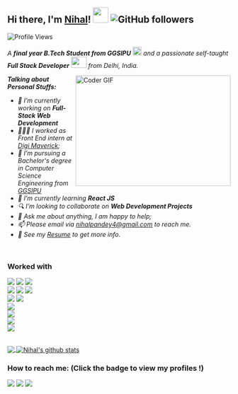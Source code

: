 ## Hi there, I'm [Nihal](https://github.com/nihalpandey4)! <img src="https://raw.githubusercontent.com/TheDudeThatCode/TheDudeThatCode/master/Assets/Hi.gif" width=35 height=35> ![GitHub followers](https://img.shields.io/github/followers/nihalpandey4?style=social)

![Profile Views](https://komarev.com/ghpvc/?username=nihalpandey4&style=flat-square)
<p>
  <em>
    A <b>final year B.Tech Student from GGSIPU</b> <img src="https://raw.githubusercontent.com/TheDudeThatCode/TheDudeThatCode/master/Assets/Medal.gif" width=20 height=20> and a passionate self-taught <b>Full Stack Developer</b> <img src="https://raw.githubusercontent.com/TheDudeThatCode/TheDudeThatCode/master/Assets/Developer.gif" width=35 height=25> from Delhi, India.
  </em>
 </p>

<img align="right" alt="Coder GIF" height=250 width=350 src="https://media1.tenor.com/images/cd37fa49c983ac905df0016fd5b6a2ee/tenor.gif" />

<em>
  
**Talking about Personal Stuffs:**

- 🔭 I’m currently working on <strong>Full-Stack Web Development</strong> 
- 👨🏽‍💻 I worked as Front End intern at [Digi Maverick](https://digimaverick.in);
- 💼 I’m pursuing a Bachelor's degree in Computer Science Engineering from [GGSIPU](http://www.ipu.ac.in/)
- 🌱 I’m currently learning <strong>React JS</strong>
- 🔍 I’m looking to collaborate on <strong>Web Development Projects</strong>
- 💬 Ask me about anything, I am happy to help;
- 📫 Please email via nihalpandey4@gmail.com to reach me.
- 📝 See my [Resume](https://drive.google.com/file/d/10xlX4HqerRI-EgZ9JHeRZht-2NVcEmyX/view?usp=sharing) to get more info.
<br/> 
</em>

### Worked with

<code><img src="https://img.shields.io/badge/javascript%20-%23323330.svg?&style=for-the-badge&logo=javascript&logoColor=%23F7DF1E"></code >
<code><img src="https://img.shields.io/badge/node%20-white.svg?&style=for-the-badge&logo=node.js&logoColor=green"></code>
<code><img src="https://img.shields.io/badge/react%20-%2320232a.svg?&style=for-the-badge&logo=react&logoColor=%2361DAFB">   </code >
<code><img src="https://img.shields.io/badge/redux%20-%23E34F26.svg?&style=for-the-badge&logo=redux&logoColor=white"></code >
<code><img src="https://img.shields.io/badge/mongo db -white.svg?&style=for-the-badge&logo=mongodb&logoColor=green"></code>
<code><img src="https://img.shields.io/badge/python%20-%2314354C.svg?&style=for-the-badge&logo=python&logoColor=white">   </code >
<code><img src="https://img.shields.io/badge/Flask%20-white.svg?&style=for-the-badge&logo=flask&logoColor=green"></code>
<code><img src="https://img.shields.io/badge/html5%20-%23E34F26.svg?&style=for-the-badge&logo=html5&logoColor=white">   </code >
<code><img src="https://img.shields.io/badge/css3%20-%231572B6.svg?&style=for-the-badge&logo=css3&logoColor=white">   </code >
<code><img src="https://img.shields.io/badge/bootstrap%20-%23563D7C.svg?&style=for-the-badge&logo=bootstrap&logoColor=white">   </code >
<code><img src="https://img.shields.io/badge/git%20-%23F05033.svg?&style=for-the-badge&logo=git&logoColor=white"/>   </code >
<code><img src="http://img.shields.io/badge/-VS%20Code-000000?style=for-the-badge&logo=Visual-studio-code&logoColor=blue"></code >

<br/>


<a href="https://github.com/nihalpandey4">
  <img align="center" src="https://github-readme-stats.vercel.app/api/top-langs/?username=nihalpandey4&theme=light&hide_langs_below=1" />
</a>
<a href="https://github.com/nihalpandey4">
 <img align="center" src="https://github-readme-stats.vercel.app/api?username=nihalpandey4&show_icons=true&theme=light&line_height=27" alt="Nihal's github stats"/>
</a>

<br />

### How to reach me: <strong>(Click the badge to view my profiles !)</strong>

<img src="https://img.shields.io/badge/nihalpandey4@gmail.com-%23D14836.svg?&style=for-the-badge&logo=gmail&logoColor=white" href="nihalpandey4@gmail.com">   <a  href="https://www.instagram.com/artistically_lazyy/"><img src="https://img.shields.io/badge/@artistically_lazyy_-%23E4405F.svg?&style=for-the-badge&logo=instagram&logoColor=white"></a>   <a href="https://www.linkedin.com/in/nihal-pandey-53ba6a187/"><img src="https://img.shields.io/badge/Nihal Pandey-%230077B5.svg?&style=for-the-badge&logo=linkedin&logoColor=white" ></a>


<!-- ### Top repositories

<p align="center">
  
<a href="https://github.com/BenRoshan100/Anime-Recommender-system">
  <img align="left" src="https://github-readme-stats.anuraghazra1.vercel.app/api/pin/?username=benroshan100&repo=Anime-Recommender-system&title_color=fff&icon_color=79ff97&text_color=9f9f9f&bg_color=151515" />
</a>

</p>

<p align="center">
  
<a href="https://github.com/BenRoshan100/Sentiment-analysis-Amazon-reviews">
  <img align="left" src="https://github-readme-stats.vercel.app/api/pin/?username=benroshan100&repo=Sentiment-analysis-Amazon-reviews&title_color=fff&icon_color=79ff97&text_color=9f9f9f&bg_color=151515" />  
</a>

</p>

<br />

<p align="center">
  
<a href="https://github.com/BenRoshan100/Time-Series-Analysis-Nifty50">
  <img align="left" src="https://github-readme-stats.anuraghazra1.vercel.app/api/pin/?username=benroshan100&repo=Time-Series-Analysis-Nifty50&title_color=fff&icon_color=79ff97&text_color=9f9f9f&bg_color=151515" />
</a>

</p>

<p align="center">
  
<a href="https://github.com/BenRoshan100/Customer-segmentation-via-K-means">
  <img align="left" src="https://github-readme-stats.anuraghazra1.vercel.app/api/pin/?username=benroshan100&repo=Customer-segmentation-via-K-means&title_color=fff&icon_color=79ff97&text_color=9f9f9f&bg_color=151515" />
</a>

</p> -->

